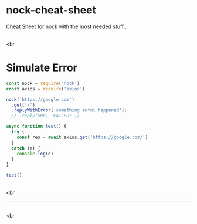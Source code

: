 # nock-cheat-sheet
Cheat Sheet for nock with the most needed stuff..



<br><br

# Simulate Error
```javascript
const nock = require('nock')
const axios = require('axios')

nock('https://google.com')
  .get('/')
  .replyWithError('something awful happened');
  // .reply(500, 'FAILED!');

async function test() {
  try {
    const res = await axios.get('https://google.com/')
  }
  catch (e) {
    console.log(e)
  }
}

test()
```







<br><br
_______________________________________________________

<br><br
